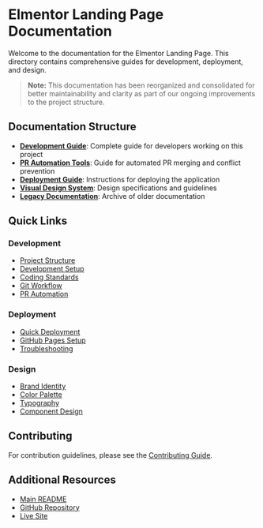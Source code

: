 # Elmentor Landing Page Documentation

Welcome to the documentation for the Elmentor Landing Page. This directory contains comprehensive guides for development, deployment, and design.

> **Note:** This documentation has been reorganized and consolidated for better maintainability and clarity as part of our ongoing improvements to the project structure.

## Documentation Structure

- **[Development Guide](./development/DEVELOPMENT_GUIDE.md)**: Complete guide for developers working on this project
- **[PR Automation Tools](./development/PR_AUTOMATION.md)**: Guide for automated PR merging and conflict prevention
- **[Deployment Guide](./deployment/COMPREHENSIVE_GUIDE.md)**: Instructions for deploying the application
- **[Visual Design System](./design/VISUAL_DESIGN_SYSTEM.md)**: Design specifications and guidelines
- **[Legacy Documentation](./legacy/)**: Archive of older documentation

## Quick Links

### Development

- [Project Structure](./development/DEVELOPMENT_GUIDE.md#project-structure)
- [Development Setup](./development/DEVELOPMENT_GUIDE.md#development-setup)
- [Coding Standards](./development/DEVELOPMENT_GUIDE.md#coding-standards)
- [Git Workflow](./development/DEVELOPMENT_GUIDE.md#git-workflow)
- [PR Automation](./development/PR_AUTOMATION.md)

### Deployment

- [Quick Deployment](./deployment/COMPREHENSIVE_GUIDE.md#deployment-options)
- [GitHub Pages Setup](./deployment/COMPREHENSIVE_GUIDE.md#github-pages-setup)
- [Troubleshooting](./deployment/COMPREHENSIVE_GUIDE.md#troubleshooting-common-issues)

### Design

- [Brand Identity](./design/VISUAL_DESIGN_SYSTEM.md#brand-identity)
- [Color Palette](./design/VISUAL_DESIGN_SYSTEM.md#color-palette)
- [Typography](./design/VISUAL_DESIGN_SYSTEM.md#typography)
- [Component Design](./design/VISUAL_DESIGN_SYSTEM.md#component-design)

## Contributing

For contribution guidelines, please see the [Contributing Guide](./development/CONTRIBUTING.md).

## Additional Resources

- [Main README](../README.md)
- [GitHub Repository](https://github.com/aymanaboghonim/elmentor-landing-page-clean)
- [Live Site](https://aymanaboghonim.github.io/elmentor-landing-page-clean/)
